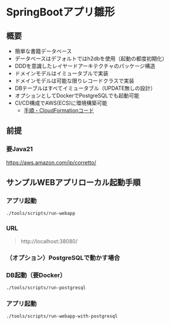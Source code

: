 # SpringBootアプリ雛形

## 概要
- 簡単な書籍データベース
- データベースはデフォルトではh2dbを使用（起動の都度初期化）
- DDDを意識したレイヤードアーキテクチャのパッケージ構造
- ドメインモデルはイミュータブルで実装
- ドメインモデルは可能な限りレコードクラスで実装
- DBテーブルはすべてイミュータブル（UPDATE無しの設計）
- オプションとしてDockerでPostgreSQLでも起動可能
- CI/CD構成でAWS(ECS)に環境構築可能
  - [手順・CloudFormationコード](./cloudformation/README.md)

## 前提

### 要Java21
https://aws.amazon.com/jp/corretto/

## サンプルWEBアプリローカル起動手順

### アプリ起動
```shell
./tools/scripts/run-webapp
```

### URL
> http://localhost:38080/

### （オプション）PostgreSQLで動かす場合
### DB起動（要Docker）
```shell
./tools/scripts/run-postgresql
```

### アプリ起動
```shell
./tools/scripts/run-webapp-with-postgresql
```



